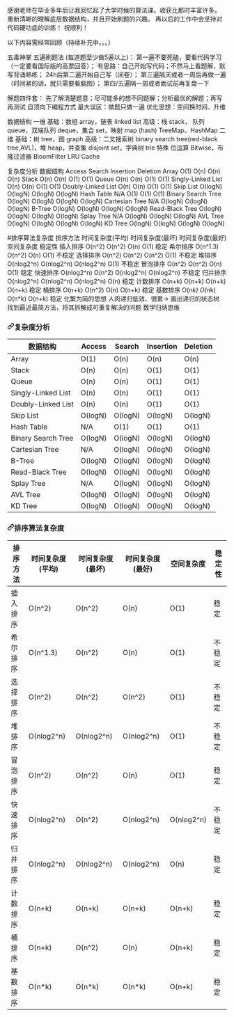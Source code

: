 感谢老师在毕业多年后让我回忆起了大学时候的算法课。收获比那时丰富许多。
重新清晰的理解底层数据结构，并且开始刷题的兴趣。
再以后的工作中会坚持对代码硬功底的训练！
祝顺利！

以下内容需经常回顾（持续补充中。。。）

五毒神掌 五遍刷题法 (每道题至少做5遍以上)：
第一遍不要死磕，要看代码学习（一定要看国际版的高票回答）；
有思路：自己开始写代码；不然马上看题解，默写背诵熟练；
24h后第二遍开始自己写（闭卷）；
第三遍隔天或者一周后再做一遍（时间紧的话，就只需要看脑图）；
第四/五遍隔一周或者面试前再复盘一下


解题四件套： 先了解清楚题意；尽可能多的想不同题解；分析最优的解题；再写再测试
自顶向下编程方式
最大误区：做题只做一遍
优化思想：空间换时间、升维


数据结构
一维
基础：数组 array，链表 linked list
高级：栈 stack， 队列 queue，双端队列 deque，集合 set，映射 map (hash) TreeMap、HashMap
二维
基础：树 tree，图 graph
高级：二叉搜索树 binary search tree(red-black tree,AVL)，堆 heap，并查集 disjoint set，字典树 trie
特殊
位运算 Bitwise，布隆过滤器 BloomFilter
LRU Cache


复杂度分析
数据结构	Access	Search	Insertion	Deletion
Array	O(1)	O(n)	O(n)	O(n)
Stack	O(n)	O(n)	O(1)	O(1)
Queue	O(n)	O(n)	O(1)	O(1)
Singly-Linked List	O(n)	O(n)	O(1)	O(1)
Doubly-Linked List	O(n)	O(n)	O(1)	O(1)
Skip List	O(logN)	O(logN)	O(logN)	O(logN)
Hash Table	N/A	O(1)	O(1)	O(1)
Binary Search Tree	O(logN)	O(logN)	O(logN)	O(logN)
Cartesian Tree	N/A	O(logN)	O(logN)	O(logN)
B-Tree	O(logN)	O(logN)	O(logN)	O(logN)
Read-Black Tree	O(logN)	O(logN)	O(logN)	O(logN)
Splay Tree	N/A	O(logN)	O(logN)	O(logN)
AVL Tree	O(logN)	O(logN)	O(logN)	O(logN)
KD Tree	O(logN)	O(logN)	O(logN)	O(logN)

#排序算法复杂度
排序方法	时间复杂度(平均)	时间复杂度(最坏)	时间复杂度(最好)	空间复杂度	稳定性
插入排序	O(n^2)	O(n^2)	O(n)	O(1)	稳定
希尔排序	O(n^1.3)	O(n^2)	O(n)	O(1)	不稳定
选择排序	O(n^2)	O(n^2)	O(n^2)	O(1)	不稳定
堆排序	O(nlog2^n)	O(nlog2^n)	O(nlog2^n)	O(1)	不稳定
冒泡排序	O(n^2)	O(n^2)	O(n)	O(1)	稳定
快速排序	O(nlog2^n)	O(n^2)	O(nlog2^n)	O(nlog2^n)	不稳定
归并排序	O(nlog2^n)	O(nlog2^n)	O(nlog2^n)	O(n)	稳定
计数排序	O(n+k)	O(n+k)	O(n+k)	O(n+k)	稳定
桶排序	O(n+k)	O(n^2)	O(n)	O(n+k)	稳定
基数排序	O(n*k)	O(n*k)	O(n*k)	O(n+k)	稳定
化繁为简的思想
人肉递归低效、很累-> 画出递归的状态树
找到最近最简方法，将其拆解成可重复解决的问题
数学归纳思维


<h3><a id="user-content-复杂度分析" class="anchor" aria-hidden="true" href="#复杂度分析"><svg class="octicon octicon-link" viewBox="0 0 16 16" version="1.1" width="16" height="16" aria-hidden="true"><path fill-rule="evenodd" d="M7.775 3.275a.75.75 0 001.06 1.06l1.25-1.25a2 2 0 112.83 2.83l-2.5 2.5a2 2 0 01-2.83 0 .75.75 0 00-1.06 1.06 3.5 3.5 0 004.95 0l2.5-2.5a3.5 3.5 0 00-4.95-4.95l-1.25 1.25zm-4.69 9.64a2 2 0 010-2.83l2.5-2.5a2 2 0 012.83 0 .75.75 0 001.06-1.06 3.5 3.5 0 00-4.95 0l-2.5 2.5a3.5 3.5 0 004.95 4.95l1.25-1.25a.75.75 0 00-1.06-1.06l-1.25 1.25a2 2 0 01-2.83 0z"></path></svg></a>复杂度分析</h3>
<table>
<thead>
<tr>
<th>数据结构</th>
<th>Access</th>
<th>Search</th>
<th>Insertion</th>
<th>Deletion</th>
</tr>
</thead>
<tbody>
<tr>
<td>Array</td>
<td>O(1)</td>
<td>O(n)</td>
<td>O(n)</td>
<td>O(n)</td>
</tr>
<tr>
<td>Stack</td>
<td>O(n)</td>
<td>O(n)</td>
<td>O(1)</td>
<td>O(1)</td>
</tr>
<tr>
<td>Queue</td>
<td>O(n)</td>
<td>O(n)</td>
<td>O(1)</td>
<td>O(1)</td>
</tr>
<tr>
<td>Singly-Linked List</td>
<td>O(n)</td>
<td>O(n)</td>
<td>O(1)</td>
<td>O(1)</td>
</tr>
<tr>
<td>Doubly-Linked List</td>
<td>O(n)</td>
<td>O(n)</td>
<td>O(1)</td>
<td>O(1)</td>
</tr>
<tr>
<td>Skip List</td>
<td>O(logN)</td>
<td>O(logN)</td>
<td>O(logN)</td>
<td>O(logN)</td>
</tr>
<tr>
<td>Hash Table</td>
<td>N/A</td>
<td>O(1)</td>
<td>O(1)</td>
<td>O(1)</td>
</tr>
<tr>
<td>Binary Search Tree</td>
<td>O(logN)</td>
<td>O(logN)</td>
<td>O(logN)</td>
<td>O(logN)</td>
</tr>
<tr>
<td>Cartesian Tree</td>
<td>N/A</td>
<td>O(logN)</td>
<td>O(logN)</td>
<td>O(logN)</td>
</tr>
<tr>
<td>B-Tree</td>
<td>O(logN)</td>
<td>O(logN)</td>
<td>O(logN)</td>
<td>O(logN)</td>
</tr>
<tr>
<td>Read-Black Tree</td>
<td>O(logN)</td>
<td>O(logN)</td>
<td>O(logN)</td>
<td>O(logN)</td>
</tr>
<tr>
<td>Splay Tree</td>
<td>N/A</td>
<td>O(logN)</td>
<td>O(logN)</td>
<td>O(logN)</td>
</tr>
<tr>
<td>AVL Tree</td>
<td>O(logN)</td>
<td>O(logN)</td>
<td>O(logN)</td>
<td>O(logN)</td>
</tr>
<tr>
<td>KD Tree</td>
<td>O(logN)</td>
<td>O(logN)</td>
<td>O(logN)</td>
<td>O(logN)</td>
</tr>
</tbody>
</table>
<h3><a id="user-content-排序算法复杂度" class="anchor" aria-hidden="true" href="#排序算法复杂度"><svg class="octicon octicon-link" viewBox="0 0 16 16" version="1.1" width="16" height="16" aria-hidden="true"><path fill-rule="evenodd" d="M7.775 3.275a.75.75 0 001.06 1.06l1.25-1.25a2 2 0 112.83 2.83l-2.5 2.5a2 2 0 01-2.83 0 .75.75 0 00-1.06 1.06 3.5 3.5 0 004.95 0l2.5-2.5a3.5 3.5 0 00-4.95-4.95l-1.25 1.25zm-4.69 9.64a2 2 0 010-2.83l2.5-2.5a2 2 0 012.83 0 .75.75 0 001.06-1.06 3.5 3.5 0 00-4.95 0l-2.5 2.5a3.5 3.5 0 004.95 4.95l1.25-1.25a.75.75 0 00-1.06-1.06l-1.25 1.25a2 2 0 01-2.83 0z"></path></svg></a>排序算法复杂度</h3>
<table>
<thead>
<tr>
<th>排序方法</th>
<th>时间复杂度(平均)</th>
<th>时间复杂度(最坏)</th>
<th>时间复杂度(最好)</th>
<th>空间复杂度</th>
<th>稳定性</th>
</tr>
</thead>
<tbody>
<tr>
<td>插入排序</td>
<td>O(n^2)</td>
<td>O(n^2)</td>
<td>O(n)</td>
<td>O(1)</td>
<td>稳定</td>
</tr>
<tr>
<td>希尔排序</td>
<td>O(n^1.3)</td>
<td>O(n^2)</td>
<td>O(n)</td>
<td>O(1)</td>
<td>不稳定</td>
</tr>
<tr>
<td>选择排序</td>
<td>O(n^2)</td>
<td>O(n^2)</td>
<td>O(n^2)</td>
<td>O(1)</td>
<td>不稳定</td>
</tr>
<tr>
<td>堆排序</td>
<td>O(nlog2^n)</td>
<td>O(nlog2^n)</td>
<td>O(nlog2^n)</td>
<td>O(1)</td>
<td>不稳定</td>
</tr>
<tr>
<td>冒泡排序</td>
<td>O(n^2)</td>
<td>O(n^2)</td>
<td>O(n)</td>
<td>O(1)</td>
<td>稳定</td>
</tr>
<tr>
<td>快速排序</td>
<td>O(nlog2^n)</td>
<td>O(n^2)</td>
<td>O(nlog2^n)</td>
<td>O(nlog2^n)</td>
<td>不稳定</td>
</tr>
<tr>
<td>归并排序</td>
<td>O(nlog2^n)</td>
<td>O(nlog2^n)</td>
<td>O(nlog2^n)</td>
<td>O(n)</td>
<td>稳定</td>
</tr>
<tr>
<td>计数排序</td>
<td>O(n+k)</td>
<td>O(n+k)</td>
<td>O(n+k)</td>
<td>O(n+k)</td>
<td>稳定</td>
</tr>
<tr>
<td>桶排序</td>
<td>O(n+k)</td>
<td>O(n^2)</td>
<td>O(n)</td>
<td>O(n+k)</td>
<td>稳定</td>
</tr>
<tr>
<td>基数排序</td>
<td>O(n*k)</td>
<td>O(n*k)</td>
<td>O(n*k)</td>
<td>O(n+k)</td>
<td>稳定</td>
</tr>
</tbody>
</table>